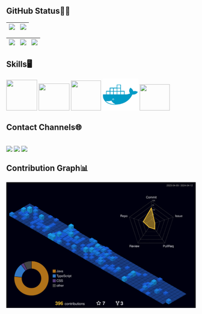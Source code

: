 ## GitHub Status👨‍💻
  | ![](http://github-profile-summary-cards.vercel.app/api/cards/profile-details?username=yellowisk&theme=yeblu) | ![](http://github-profile-summary-cards.vercel.app/api/cards/productive-time?username=yellowisk&theme=yeblu&utcOffset=8) 
| :-: | :-: |

| ![](http://github-profile-summary-cards.vercel.app/api/cards/stats?username=yellowisk&theme=yeblu) | ![](http://github-profile-summary-cards.vercel.app/api/cards/repos-per-language?username=yellowisk&theme=yeblu) | ![](http://github-profile-summary-cards.vercel.app/api/cards/most-commit-language?username=yellowisk&theme=yeblu) 
| :-: | :-: | :-: |



## Skills🖥
<div style="display: inline_block">
  <img height="82" width="82" src="https://www.ivankrizsan.se/wp-content/uploads/2019/12/spring_webflux_logo.png" />
  <img height="72" width="82" src="https://cdn.jsdelivr.net/gh/devicons/devicon/icons/postgresql/postgresql-plain.svg" />
  <img height="80" width="80" src="https://miro.medium.com/v2/resize:fit:1200/1*Klh1l7wkoG6PDPb9A5oCHQ.png" />
  <img height="85" width="95" src="https://raw.githubusercontent.com/devicons/devicon/master/icons/docker/docker-plain.svg">
  <img height="70" width="80" src="https://cdn.jsdelivr.net/gh/devicons/devicon@latest/icons/python/python-original.svg" />
</div>



## Contact Channels🌐
<div style="display: inline_block"><br>
  <a href="https://www.instagram.com/heitor_2013/"><img align="center" src="https://img.shields.io/badge/Instagram-D62976?style=for-the-badge&logo=instagram&logoColor=white"></a>
  <a href="https://www.linkedin.com/in/o-heitor-almeida/"><img align="center" src="https://img.shields.io/badge/-LinkedIn-%230077B5?style=for-the-badge&logo=linkedin&logoColor=white"></a>
  <a href = "mailto: oheitordealmeida@gmail.com"><img align="center" src="https://img.shields.io/badge/Gmail-BB001B?style=for-the-badge&logo=gmail&logoColor=white" target="_blank"></a>
</div>

## Contribution Graph📊
![svg](./profile-3d-contrib/profile-night-view.svg)

